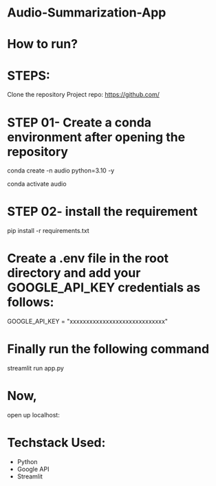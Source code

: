 # Audio-Summarization-App

# How to run?

# STEPS:

 Clone the repository
Project repo: https://github.com/

# STEP 01- Create a conda environment after opening the repository

conda create -n audio python=3.10 -y

conda activate audio

# STEP 02- install the requirement

pip install -r requirements.txt

# Create a .env file in the root directory and add your GOOGLE_API_KEY credentials as follows:

GOOGLE_API_KEY = "xxxxxxxxxxxxxxxxxxxxxxxxxxxxx"

# Finally run the following command
streamlit run app.py

# Now,
open up localhost:

# Techstack Used:
- Python
- Google API
- Streamlit